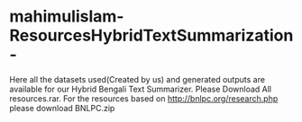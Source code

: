 # mahimulislam-ResourcesHybridTextSummarization-
Here all the datasets used(Created by us) and generated outputs are available for our Hybrid Bengali Text Summarizer.
Please Download All resources.rar. For the resources based on http://bnlpc.org/research.php please download BNLPC.zip
